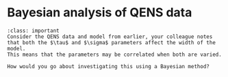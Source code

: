 # Bayesian analysis of QENS data

```{admonition} Task
:class: important
Consider the QENS data and model from earlier, your colleague notes that both the $\tau$ and $\sigma$ parameters affect the width of the model.
This means that the parameters may be correlated when both are varied.

How would you go about investigating this using a Bayesian method?
```
